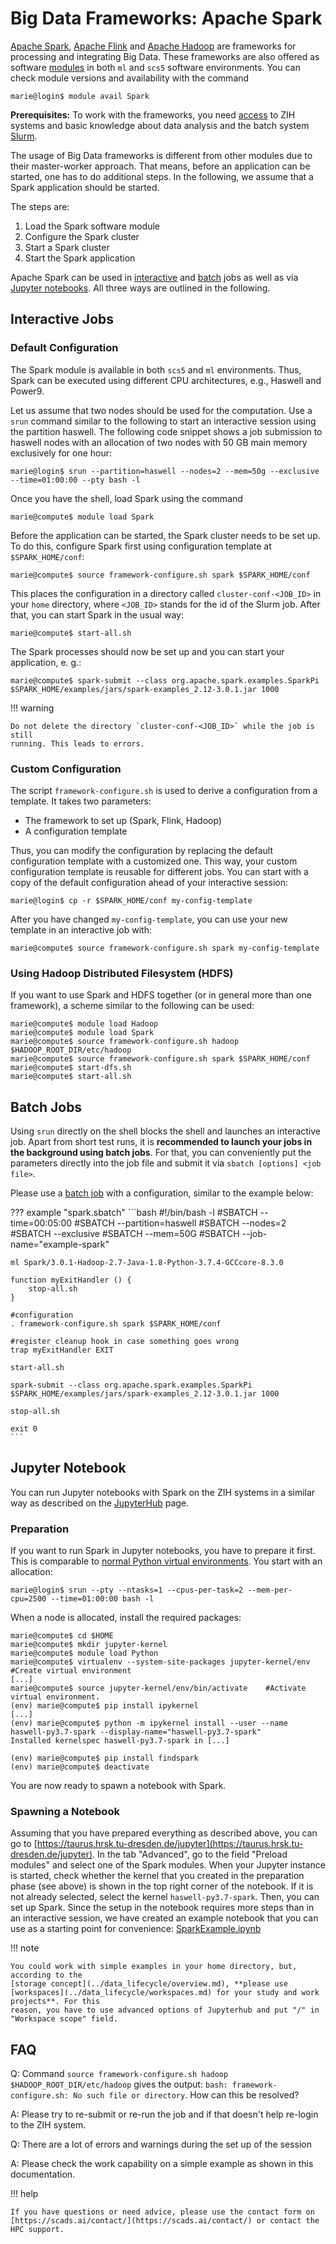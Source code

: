 # Big Data Frameworks: Apache Spark

[Apache Spark](https://spark.apache.org/), [Apache Flink](https://flink.apache.org/)
and [Apache Hadoop](https://hadoop.apache.org/) are frameworks for processing and integrating
Big Data. These frameworks are also offered as software [modules](modules.md) in both `ml` and
`scs5` software environments. You can check module versions and availability with the command

```console
marie@login$ module avail Spark
```

**Prerequisites:** To work with the frameworks, you need [access](../access/ssh_login.md) to ZIH
systems and basic knowledge about data analysis and the batch system
[Slurm](../jobs_and_resources/slurm.md).

The usage of Big Data frameworks is different from other modules due to their master-worker
approach. That means, before an application can be started, one has to do additional steps.
In the following, we assume that a Spark application should be started.

The steps are:

1. Load the Spark software module
1. Configure the Spark cluster
1. Start a Spark cluster
1. Start the Spark application

Apache Spark can be used in [interactive](#interactive-jobs) and [batch](#batch-jobs) jobs as well
as via [Jupyter notebooks](#jupyter-notebook). All three ways are outlined in the following.

## Interactive Jobs

### Default Configuration

The Spark module is available in both `scs5` and `ml` environments.
Thus, Spark can be executed using different CPU architectures, e.g., Haswell and Power9.

Let us assume that two nodes should be used for the computation. Use a `srun` command similar to
the following to start an interactive session using the partition haswell. The following code
snippet shows a job submission to haswell nodes with an allocation of two nodes with 50 GB main
memory exclusively for one hour:

```console
marie@login$ srun --partition=haswell --nodes=2 --mem=50g --exclusive --time=01:00:00 --pty bash -l
```

Once you have the shell, load Spark using the command

```console
marie@compute$ module load Spark
```

Before the application can be started, the Spark cluster needs to be set up. To do this, configure
Spark first using configuration template at `$SPARK_HOME/conf`:

```console
marie@compute$ source framework-configure.sh spark $SPARK_HOME/conf
```

This places the configuration in a directory called `cluster-conf-<JOB_ID>` in your `home`
directory, where `<JOB_ID>` stands for the id of the Slurm job. After that, you can start Spark in
the usual way:

```console
marie@compute$ start-all.sh
```

The Spark processes should now be set up and you can start your application, e. g.:

```console
marie@compute$ spark-submit --class org.apache.spark.examples.SparkPi $SPARK_HOME/examples/jars/spark-examples_2.12-3.0.1.jar 1000
```

!!! warning

    Do not delete the directory `cluster-conf-<JOB_ID>` while the job is still
    running. This leads to errors.

### Custom Configuration

The script `framework-configure.sh` is used to derive a configuration from a template. It takes two
parameters:

- The framework to set up (Spark, Flink, Hadoop)
- A configuration template

Thus, you can modify the configuration by replacing the default configuration template with a
customized one. This way, your custom configuration template is reusable for different jobs. You
can start with a copy of the default configuration ahead of your interactive session:

```console
marie@login$ cp -r $SPARK_HOME/conf my-config-template
```

After you have changed `my-config-template`, you can use your new template in an interactive job
with:

```console
marie@compute$ source framework-configure.sh spark my-config-template
```

### Using Hadoop Distributed Filesystem (HDFS)

If you want to use Spark and HDFS together (or in general more than one framework), a scheme
similar to the following can be used:

```console
marie@compute$ module load Hadoop
marie@compute$ module load Spark
marie@compute$ source framework-configure.sh hadoop $HADOOP_ROOT_DIR/etc/hadoop
marie@compute$ source framework-configure.sh spark $SPARK_HOME/conf
marie@compute$ start-dfs.sh
marie@compute$ start-all.sh
```

## Batch Jobs

Using `srun` directly on the shell blocks the shell and launches an interactive job. Apart from
short test runs, it is **recommended to launch your jobs in the background using batch jobs**. For
that, you can conveniently put the parameters directly into the job file and submit it via
`sbatch [options] <job file>`.

Please use a [batch job](../jobs_and_resources/slurm.md) with a configuration, similar to the
example below:

??? example "spark.sbatch"
    ```bash
    #!/bin/bash -l
    #SBATCH --time=00:05:00
    #SBATCH --partition=haswell
    #SBATCH --nodes=2
    #SBATCH --exclusive
    #SBATCH --mem=50G
    #SBATCH --job-name="example-spark"

    ml Spark/3.0.1-Hadoop-2.7-Java-1.8-Python-3.7.4-GCCcore-8.3.0

    function myExitHandler () {
        stop-all.sh
    }

    #configuration
    . framework-configure.sh spark $SPARK_HOME/conf

    #register cleanup hook in case something goes wrong
    trap myExitHandler EXIT

    start-all.sh

    spark-submit --class org.apache.spark.examples.SparkPi $SPARK_HOME/examples/jars/spark-examples_2.12-3.0.1.jar 1000

    stop-all.sh

    exit 0
    ```

## Jupyter Notebook

You can run Jupyter notebooks with Spark on the ZIH systems in a similar way as described on the
[JupyterHub](../access/jupyterhub.md) page.

### Preparation

If you want to run Spark in Jupyter notebooks, you have to prepare it first. This is comparable
to [normal Python virtual environments](../software/python_virtual_environments.md#python-virtual-environment).
You start with an allocation:

```console
marie@login$ srun --pty --ntasks=1 --cpus-per-task=2 --mem-per-cpu=2500 --time=01:00:00 bash -l
```

When a node is allocated, install the required packages:

```console
marie@compute$ cd $HOME
marie@compute$ mkdir jupyter-kernel
marie@compute$ module load Python
marie@compute$ virtualenv --system-site-packages jupyter-kernel/env  #Create virtual environment
[...]
marie@compute$ source jupyter-kernel/env/bin/activate    #Activate virtual environment.
(env) marie@compute$ pip install ipykernel
[...]
(env) marie@compute$ python -m ipykernel install --user --name haswell-py3.7-spark --display-name="haswell-py3.7-spark"
Installed kernelspec haswell-py3.7-spark in [...]

(env) marie@compute$ pip install findspark
(env) marie@compute$ deactivate
```

You are now ready to spawn a notebook with Spark.

### Spawning a Notebook

Assuming that you have prepared everything as described above, you can go to
[https://taurus.hrsk.tu-dresden.de/jupyter](https://taurus.hrsk.tu-dresden.de/jupyter).
In the tab "Advanced", go to the field "Preload modules" and select one of the Spark modules. When
your Jupyter instance is started, check whether the kernel that you created in the preparation
phase (see above) is shown in the top right corner of the notebook. If it is not already selected,
select the kernel `haswell-py3.7-spark`. Then, you can set up Spark. Since the setup in the
notebook requires more steps than in an interactive session, we have created an example notebook
that you can use as a starting point for convenience: [SparkExample.ipynb](misc/SparkExample.ipynb)

!!! note

    You could work with simple examples in your home directory, but, according to the
    [storage concept](../data_lifecycle/overview.md), **please use
    [workspaces](../data_lifecycle/workspaces.md) for your study and work projects**. For this
    reason, you have to use advanced options of Jupyterhub and put "/" in "Workspace scope" field.

## FAQ

Q: Command `source framework-configure.sh hadoop
$HADOOP_ROOT_DIR/etc/hadoop` gives the output:
`bash: framework-configure.sh: No such file or directory`. How can this be resolved?

A: Please try to re-submit or re-run the job and if that doesn't help
re-login to the ZIH system.

Q: There are a lot of errors and warnings during the set up of the
session

A: Please check the work capability on a simple example as shown in this documentation.

!!! help

    If you have questions or need advice, please use the contact form on
    [https://scads.ai/contact/](https://scads.ai/contact/) or contact the HPC support.

